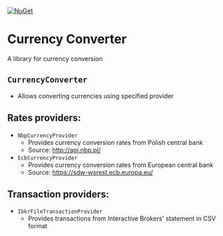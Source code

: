 [![NuGet](https://img.shields.io/nuget/v/Jakubqwe.CurrencyConverter)](https://www.nuget.org/packages/Jakubqwe.CurrencyConverter/1.0.0)
# Currency Converter

A library for currency conversion

## `CurrencyConverter`

- Allows converting currencies using specified provider

## Rates providers:

- `NbpCurrencyProvider`
  - Provides currency conversion rates from Polish central bank
  - Source: http://api.nbp.pl/
- `EcbCurrencyProvider`
  - Provides currency conversion rates from European central bank
  - Source: https://sdw-wsrest.ecb.europa.eu/
  
## Transaction providers:

- `IbkrFileTransactionProvider`
  - Provides transactions from Interactive Brokers' statement in CSV format
